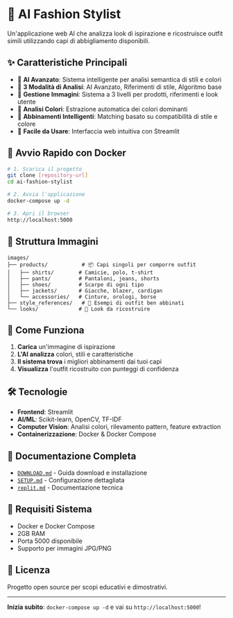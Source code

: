 # 🎨 AI Fashion Stylist

Un'applicazione web AI che analizza look di ispirazione e ricostruisce outfit simili utilizzando capi di abbigliamento disponibili.

## ✨ Caratteristiche Principali

- 🤖 **AI Avanzato**: Sistema intelligente per analisi semantica di stili e colori
- 🎯 **3 Modalità di Analisi**: AI Avanzato, Riferimenti di stile, Algoritmo base
- 📸 **Gestione Immagini**: Sistema a 3 livelli per prodotti, riferimenti e look utente
- 🎨 **Analisi Colori**: Estrazione automatica dei colori dominanti
- 👔 **Abbinamenti Intelligenti**: Matching basato su compatibilità di stile e colore
- 🚀 **Facile da Usare**: Interfaccia web intuitiva con Streamlit

## 🚀 Avvio Rapido con Docker

```bash
# 1. Scarica il progetto
git clone [repository-url]
cd ai-fashion-stylist

# 2. Avvia l'applicazione
docker-compose up -d

# 3. Apri il browser
http://localhost:5000
```

## 📁 Struttura Immagini

```
images/
├── products/           # 📦 Capi singoli per comporre outfit
│   ├── shirts/        # Camicie, polo, t-shirt
│   ├── pants/         # Pantaloni, jeans, shorts
│   ├── shoes/         # Scarpe di ogni tipo
│   ├── jackets/       # Giacche, blazer, cardigan
│   └── accessories/   # Cinture, orologi, borse
├── style_references/   # 🎨 Esempi di outfit ben abbinati
└── looks/             # 👤 Look da ricostruire
```

## 🎯 Come Funziona

1. **Carica** un'immagine di ispirazione
2. **L'AI analizza** colori, stili e caratteristiche
3. **Il sistema trova** i migliori abbinamenti dai tuoi capi
4. **Visualizza** l'outfit ricostruito con punteggi di confidenza

## 🛠️ Tecnologie

- **Frontend**: Streamlit
- **AI/ML**: Scikit-learn, OpenCV, TF-IDF
- **Computer Vision**: Analisi colori, rilevamento pattern, feature extraction
- **Containerizzazione**: Docker & Docker Compose

## 📖 Documentazione Completa

- [`DOWNLOAD.md`](DOWNLOAD.md) - Guida download e installazione
- [`SETUP.md`](SETUP.md) - Configurazione dettagliata
- [`replit.md`](replit.md) - Documentazione tecnica

## 🔧 Requisiti Sistema

- Docker e Docker Compose
- 2GB RAM
- Porta 5000 disponibile
- Supporto per immagini JPG/PNG

## 📝 Licenza

Progetto open source per scopi educativi e dimostrativi.

---

**Inizia subito**: `docker-compose up -d` e vai su `http://localhost:5000`!